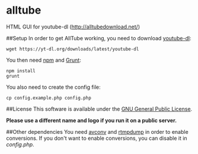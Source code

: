alltube
=======

HTML GUI for youtube-dl (http://alltubedownload.net/)

##Setup
In order to get AllTube working, you need to download [youtube-dl](https://rg3.github.io/youtube-dl/):

    wget https://yt-dl.org/downloads/latest/youtube-dl

You then need [npm](https://www.npmjs.com/) and [Grunt](http://gruntjs.com/):

    npm install
    grunt

You also need to create the config file:

    cp config.example.php config.php


##License
This software is available under the [GNU General Public License](http://www.gnu.org/licenses/gpl.html).

__Please use a different name and logo if you run it on a public server.__

##Other dependencies
You need [avconv](https://libav.org/avconv.html) and [rtmpdump](http://rtmpdump.mplayerhq.hu/) in order to enable conversions.
If you don't want to enable conversions, you can disable it in *config.php*.
